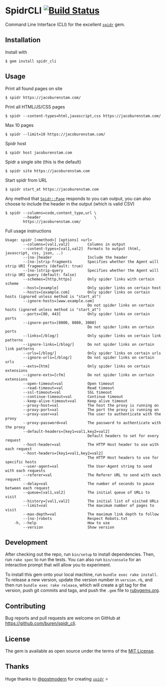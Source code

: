 # SpidrCLI [![Build Status](https://travis-ci.org/buren/spidr_cli.svg?branch=master)](https://travis-ci.org/buren/spidr_cli)

Command Line Interface (CLI) for the excellent [`spidr`](https://github.com/postmodern/spidr) gem.

## Installation

Install with

    $ gem install spidr_cli

## Usage

Print all found pages on site

```
$ spidr https://jacoburenstam.com/
```

Print all HTML/JS/CSS pages
```
$ spidr --content-types=html,javascript,css https://jacoburenstam.com/
```

Max 10 pages
```
$ spidr --limit=10 https://jacoburenstam.com/
```

Spidr host
```
$ spidr host jacoburenstam.com
```

Spidr a single site (this is the default)
```
$ spidr site https://jacoburenstam.com
```

Start spidr from URL
```
$ spidr start_at https://jacoburenstam.com
```

Any method that [`Spidr::Page`](https://github.com/postmodern/spidr/blob/master/lib/spidr/page.rb) responds to you can output, you can also choose to include the header in the output (which is valid CSV)
```
$ spidr --columns=code,content_type,url \
        --header                        \
        https://jacoburenstam.com/
```

Full usage instructions

```
Usage: spidr [<method>] [options] <url>
        --columns=[val1,val2]        Columns in output
        --content-types=[val1,val2]  Formats to output (html, javascript, css, json, ..)
        --[no-]header                Include the header
        --[no-]strip-fragments       Specifies whether the Agent will strip URI fragments (default: true)
        --[no-]strip-query           Specifies whether the Agent will strip URI query (default: false)
        --schemes=[http,https]       Only spider links with certain scheme
        --host=[example]             Only spider links on certain host
        --hosts=[example.com]        Only spider links on certain hosts (ignored unless method is "start_at")
        --ignore-hosts=[www.example.com]
                                     Do not spider links on certain hosts (ignored unless method is "start_at")
        --ports=[80, 443]            Only spider links on certain ports
        --ignore-ports=[8000, 8080, 3000]
                                     Do not spider links on certain ports
        --links=[/blog/]             Only spider links on certain link patterns
        --ignore-links=[/blog/]      Do not spider links on certain link patterns
        --urls=[/blog/]              Only spider links on certain urls
        --ignore-urls=[/blog/]       Do not spider links on certain urls
        --exts=[htm]                 Only spider links on certain extensions
        --ignore-exts=[cfm]          Do not spider links on certain extensions
        --open-timeout=val           Open timeout
        --read-timeout=val           Read timeout
        --ssl-timeout=val            SSL timeout
        --continue-timeout=val       Continue timeout
        --keep-alive-timeout=val     Keep alive timeout
        --proxy-host=val             The host the proxy is running on
        --proxy-port=val             The port the proxy is running on
        --proxy-user=val             The user to authenticate with the proxy
        --proxy-password=val         The password to authenticate with the proxy
        --default-headers=[key1=val1,key2=val2]
                                     Default headers to set for every request
        --host-header=val            The HTTP Host header to use with each request
        --host-headers=[key1=val1,key2=val2]
                                     The HTTP Host headers to use for specific hosts
        --user-agent=val             The User-Agent string to send with each requests
        --referer=val                The Referer URL to send with each request
        --delay=val                  The number of seconds to pause between each request
        --queue=[val1,val2]          The initial queue of URLs to visit
        --history=[val1,val2]        The initial list of visited URLs
        --limit=val                  The maximum number of pages to visit
        --max-depth=val              The maximum link depth to follow
        --[no-]robots                Respect Robots.txt
    -h, --help                       How to use
        --version                    Show version
```

## Development

After checking out the repo, run `bin/setup` to install dependencies. Then, run `rake spec` to run the tests. You can also run `bin/console` for an interactive prompt that will allow you to experiment.

To install this gem onto your local machine, run `bundle exec rake install`. To release a new version, update the version number in `version.rb`, and then run `bundle exec rake release`, which will create a git tag for the version, push git commits and tags, and push the `.gem` file to [rubygems.org](https://rubygems.org).

## Contributing

Bug reports and pull requests are welcome on GitHub at https://github.com/buren/spidr_cli.

## License

The gem is available as open source under the terms of the [MIT License](https://opensource.org/licenses/MIT).

## Thanks

Huge thanks to [@postmodern](https://github.com/postmodern) for creating [`spidr`](https://github.com/postmodern/spidr) :star:
